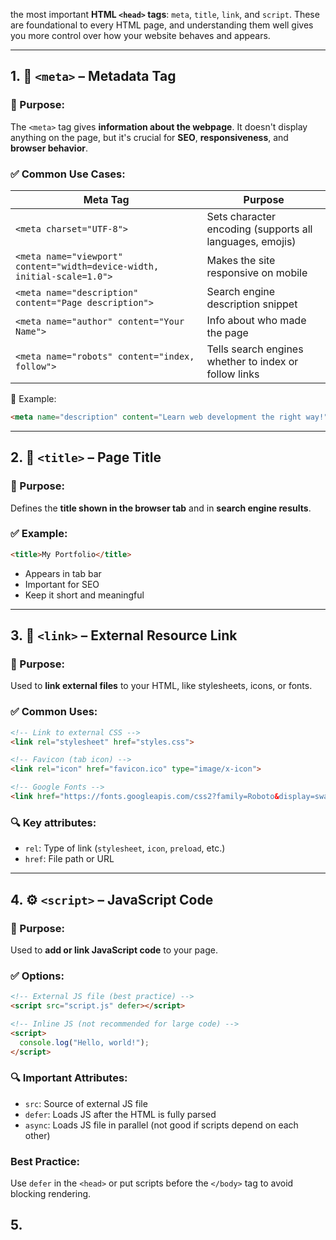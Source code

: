 the most important **HTML `<head>` tags**: `meta`, `title`, `link`, and `script`. These are foundational to every HTML page, and understanding them well gives you more control over how your website behaves and appears.

---

## 1. 🧠 `<meta>` – Metadata Tag

### 📌 Purpose:

The `<meta>` tag gives **information about the webpage**. It doesn't display anything on the page, but it's crucial for **SEO**, **responsiveness**, and **browser behavior**.

### ✅ Common Use Cases:

| Meta Tag                                                                 | Purpose                                                  |
| ------------------------------------------------------------------------ | -------------------------------------------------------- |
| `<meta charset="UTF-8">`                                                 | Sets character encoding (supports all languages, emojis) |
| `<meta name="viewport" content="width=device-width, initial-scale=1.0">` | Makes the site responsive on mobile                      |
| `<meta name="description" content="Page description">`                   | Search engine description snippet                        |
| `<meta name="author" content="Your Name">`                               | Info about who made the page                             |
| `<meta name="robots" content="index, follow">`                           | Tells search engines whether to index or follow links    |

📌 Example:

```html
<meta name="description" content="Learn web development the right way!">
```

---

## 2. 📄 `<title>` – Page Title

### 📌 Purpose:

Defines the **title shown in the browser tab** and in **search engine results**.

### ✅ Example:

```html
<title>My Portfolio</title>
```

* Appears in tab bar
* Important for SEO
* Keep it short and meaningful

---

## 3. 🔗 `<link>` – External Resource Link

### 📌 Purpose:

Used to **link external files** to your HTML, like stylesheets, icons, or fonts.

### ✅ Common Uses:

```html
<!-- Link to external CSS -->
<link rel="stylesheet" href="styles.css">

<!-- Favicon (tab icon) -->
<link rel="icon" href="favicon.ico" type="image/x-icon">

<!-- Google Fonts -->
<link href="https://fonts.googleapis.com/css2?family=Roboto&display=swap" rel="stylesheet">
```

### 🔍 Key attributes:

* `rel`: Type of link (`stylesheet`, `icon`, `preload`, etc.)
* `href`: File path or URL

---

## 4. ⚙️ `<script>` – JavaScript Code

### 📌 Purpose:

Used to **add or link JavaScript code** to your page.

### ✅ Options:

```html
<!-- External JS file (best practice) -->
<script src="script.js" defer></script>

<!-- Inline JS (not recommended for large code) -->
<script>
  console.log("Hello, world!");
</script>
```

### 🔍 Important Attributes:

* `src`: Source of external JS file
* `defer`: Loads JS after the HTML is fully parsed
* `async`: Loads JS file in parallel (not good if scripts depend on each other)

### Best Practice:

Use `defer` in the `<head>` or put scripts before the `</body>` tag to avoid blocking rendering.

## 5. <style>

used to put css in head

---

## 🧠 Summary Table:

| Tag        | Role                                  | Example                                    |
| ---------- | ------------------------------------- | ------------------------------------------ |
| `<meta>`   | Info about page (SEO, responsiveness) | `<meta charset="UTF-8">`                   |
| `<title>`  | Page name (shown in browser tab)      | `<title>My Blog</title>`                   |
| `<link>`   | Connects CSS, favicon, fonts          | `<link rel="stylesheet" href="style.css">` |
| `<script>` | Runs JavaScript                       | `<script src="main.js" defer></script>`    |

---

